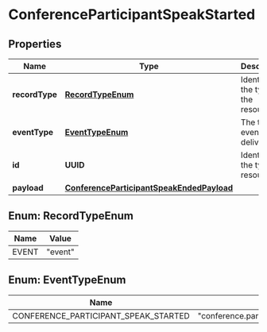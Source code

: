 

# ConferenceParticipantSpeakStarted


## Properties

Name | Type | Description | Notes
------------ | ------------- | ------------- | -------------
**recordType** | [**RecordTypeEnum**](#RecordTypeEnum) | Identifies the type of the resource. |  [optional]
**eventType** | [**EventTypeEnum**](#EventTypeEnum) | The type of event being delivered. |  [optional]
**id** | **UUID** | Identifies the type of resource. |  [optional]
**payload** | [**ConferenceParticipantSpeakEndedPayload**](ConferenceParticipantSpeakEndedPayload.md) |  |  [optional]



## Enum: RecordTypeEnum

Name | Value
---- | -----
EVENT | &quot;event&quot;



## Enum: EventTypeEnum

Name | Value
---- | -----
CONFERENCE_PARTICIPANT_SPEAK_STARTED | &quot;conference.participant.speak.started&quot;



